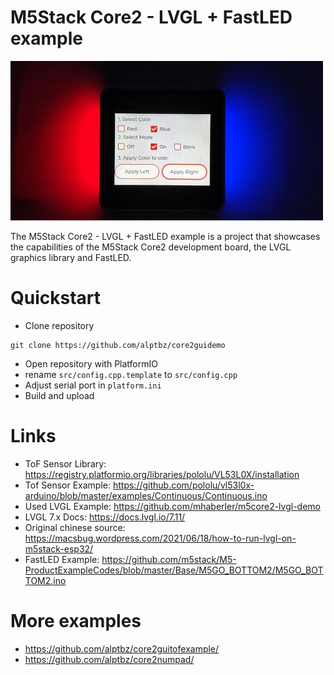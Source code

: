 # M5Stack Core2 - LVGL + FastLED example 

![Picture of Core2 showing GUI](docs/core2guidemo.jpg)

The M5Stack Core2 - LVGL + FastLED example is a project that showcases the capabilities of the M5Stack Core2 development board, the LVGL graphics library and FastLED. 

# Quickstart
 - Clone repository
```
git clone https://github.com/alptbz/core2guidemo
```
 - Open repository with PlatformIO
 - rename `src/config.cpp.template` to `src/config.cpp`
 - Adjust serial port in `platform.ini`
 - Build and upload

# Links
 - ToF Sensor Library: https://registry.platformio.org/libraries/pololu/VL53L0X/installation
 - Tof Sensor Example: https://github.com/pololu/vl53l0x-arduino/blob/master/examples/Continuous/Continuous.ino
 - Used LVGL Example: https://github.com/mhaberler/m5core2-lvgl-demo
 - LVGL 7.x Docs: https://docs.lvgl.io/7.11/
 - Original chinese source: https://macsbug.wordpress.com/2021/06/18/how-to-run-lvgl-on-m5stack-esp32/
 - FastLED Example: https://github.com/m5stack/M5-ProductExampleCodes/blob/master/Base/M5GO_BOTTOM2/M5GO_BOTTOM2.ino

# More examples
 - https://github.com/alptbz/core2guitofexample/
 - https://github.com/alptbz/core2numpad/